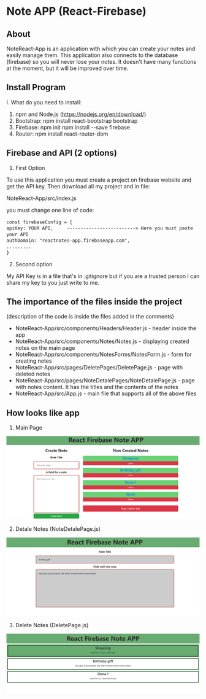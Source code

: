 # Note APP (React-Firebase)

## About

NoteReact-App is an application with which you can create your notes and easily manage them. This application also connects to the database (firebase) 
so you will never lose your notes. It doesn't have many functions at the moment, but it will be improved over time. 

## Install Program

I. What do you need to install:
1. npm and Node.js (https://nodejs.org/en/download/)
2. Bootstrap: npm install react-bootstrap bootstrap
3. Firebase:  npm init
              npm install --save firebase
4. Router:    npm install react-router-dom

## Firebase and API (2 options)

1. First Option

To use this application you must create a project on firebase website and get the API key. Then download all my project and in file:

NoteReact-App/src/index.js

you must change one line of code:


    const firebaseConfig = {
    apiKey: YOUR API,     -------------------------> Here you must paste your API
    authDomain: "reactnotes-app.firebaseapp.com",
    .........
    }

2. Second option

My API Key is in a file that's in .gitignore but if you are a trusted person I can share my key to you just write to me.


## The importance of the files inside the project
(description of the code is inside the files added in the comments)

- NoteReact-App/src/components/Headers/Header.js              - header inside the app
- NoteReact-App/src/components/Notes/Notes.js                 - displaying created notes on the main page
- NoteReact-App/src/components/NotesForms/NotesForm.js        - form for creating notes
- NoteReact-App/src/pages/DeletePages/DeletePage.js           - page with deleted notes
- NoteReact-App/src/pages/NoteDetalePages/NoteDetalePage.js   - page with notes content. It has the titles and the contents of the notes
- NoteReact-App/src/App.js                                    - main file that supports all of the above files


## How looks like app

1. Main Page

<p align="center">
<img src="ReadmeImg\Image_1.png">
</p>

2. Detale Notes (NoteDetalePage.js)

<p align="center">
<img src="ReadmeImg\Image_2.png">
</p>

3. Delete Notes (DeletePage.js)

<p align="center">
<img src="ReadmeImg\Image_3.png">
</p>
